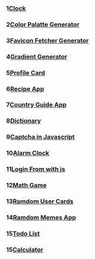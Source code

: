 <h3>1<a href="https://preetirajclockproject.netlify.app/">Clock</a></h3>
<h3>2<a href="https://randomcolorgeneratorpreetiraj.netlify.app/">Color Palatte Generator</a></h3>
<h3>3<a href="https://favicongeneratorpreetiraj.netlify.app/">Favicon Fetcher Generator</a></h3>
<h3>4<a href="https://gradientgeneratorpreetiraj.netlify.app/">Gradient Generator</a></h3>
<h3>5<a href="https://musical-fairy-31b4c1.netlify.app/">Profile Card</a></h3>
<h3>6<a href="https://transcendent-gumption-e90992.netlify.app/">Recipe App</a></h3>
<h3>7<a href="https://creative-panda-0e662a.netlify.app/">Country Guide App</a></h3>
<h3>8<a href="https://unique-dusk-881121.netlify.app/">Dictionary</a></h3>
<h3>9<a href="https://merry-mermaid-691481.netlify.app/">Captcha in Javascript</a></h3>
<h3>10<a href="https://unique-dusk-881121.netlify.app/">Alarm Clock</a></h3>
<h3>11<a href="https://transcendent-unicorn-e096fd.netlify.app/">Login From with js</a></h3>
<h3>12<a href="https://transcendent-unicorn-e096fd.netlify.app/">Math Game</a></h3>
<h3>13<a href="https://transcendent-unicorn-e096fd.netlify.app/">Ramdom User Cards</a></h3>
<h3>14<a href="https://transcendent-unicorn-e096fd.netlify.app/">Ramdom Memes App</a></h3>
<h3>15<a href="https://transcendent-unicorn-e096fd.netlify.app/">Todo List </a></h3>
<h3>15<a href="https://transcendent-unicorn-e096fd.netlify.app/">Calculator</a></h3>


